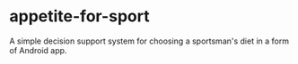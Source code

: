 # appetite-for-sport
A simple decision support system for choosing a sportsman's diet in a form of Android app.
